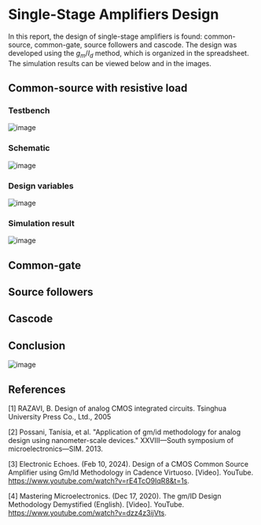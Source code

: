 # Single-Stage Amplifiers Design
In this report, the design of single-stage amplifiers is found: common-source, common-gate, source followers and cascode. The design was developed using the $g_m/I_d$ method, which is organized in the spreadsheet. The simulation results can be viewed below and in the images.

## Common-source with resistive load

### Testbench
![image](https://github.com/user-attachments/assets/d4d90ffc-6320-4999-a0b5-d5f854a6c7ee)

### Schematic
![image](https://github.com/user-attachments/assets/6609504b-7315-4283-a1cf-bfb843cf4ff3)

### Design variables
![image](https://github.com/user-attachments/assets/3e8742df-d7d8-4594-8efa-1b081148583e)

### Simulation result
![image](https://github.com/user-attachments/assets/99fd0e39-1c86-4e21-8974-00a44e636974)

## Common-gate

## Source followers

## Cascode

## Conclusion

![image](https://github.com/user-attachments/assets/e65428fa-95f1-428f-ba59-dd37a310ba73)

## References
[1] RAZAVI, B. Design of analog CMOS integrated circuits. Tsinghua University Press Co., Ltd., 2005

[2] Possani, Tanísia, et al. "Application of gm/id methodology for analog design using nanometer-scale devices." XXVIII—South symposium of microelectronics—SIM. 2013.

[3] Electronic Echoes. (Feb 10, 2024). Design of a CMOS Common Source Amplifier using Gm/Id Methodology in Cadence Virtuoso. [Video]. YouTube. https://www.youtube.com/watch?v=rE4TcO9IqR8&t=1s.

[4] Mastering Microelectronics. (Dec 17, 2020). The gm/ID Design Methodology Demystified (English). [Video]. YouTube. https://www.youtube.com/watch?v=dzz4z3ijVts.
